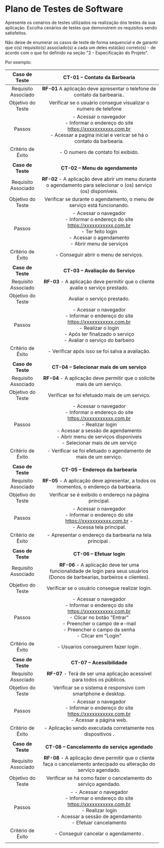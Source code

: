 # Plano de Testes de Software


Apresente os cenários de testes utilizados na realização dos testes da sua aplicação. Escolha cenários de testes que demonstrem os requisitos sendo satisfeitos.

Não deixe de enumerar os casos de teste de forma sequencial e de garantir que o(s) requisito(s) associado(s) a cada um deles está(ão) correto(s) - de acordo com o que foi definido na seção "2 - Especificação do Projeto". 

Por exemplo:
 
| **Caso de Teste** 	| **CT-01 – Contato da Barbearia** 	|
|:---:	|:---:	|
|	Requisito Associado 	|**RF-01** A aplicação deve apresentar o telefone de contato da barbearia.. |
| Objetivo do Teste 	| Verificar se o usuário consegue visualizar o numero de telefone |
| Passos 	| - Acessar o navegador <br> - Informar o endereço do site  https://xxxxxxxxxxx.com.br  <br> - Acessar a pagina inicial e vericar se há o contato da barbearia.  |
|Critério de Êxito | - O numero de contato foi exibido. |
|  	|  	|
| **Caso de Teste** 	| **CT-02 – Menu de agendamento**	|
|Requisito Associado | **RF-02**	- A aplicação deve abrir um menu durante o agendamento para selecionar o (os) serviço (os) disponíveis. |
| Objetivo do Teste 	| Verificar se durante o agendamento, o menu de serviço está funcionando. |
| Passos 	| - Acessar o navegador <br> - Informar o endereço do site  https://xxxxxxxxxxx.com.br <br> - Ter feito login <br> - Acessar o agendamento <br> - Abrir menu de serviços <br>  |
|Critério de Êxito | - Conseguir abrir o menu de serviços. |
|  	|  	|
| **Caso de Teste** 	| **CT-03 – Avaliação do Serviço**	|
|Requisito Associado | **RF-03**	- A aplicação deve permitir que o cliente avalie o serviço prestado. |
| Objetivo do Teste 	| Avaliar o serviço prestado. |
| Passos 	| - Acessar o navegador <br> - Informar o endereço do site  https://xxxxxxxxxxx.com.br  <br> - Realizar o login <br> - Após ter finalizado o serviço <br> - Avaliar o serviço do barbeiro|
|Critério de Êxito | - Verificar após isso se foi salva a avaliação. |
|  	|  	|
| **Caso de Teste** 	| **CT-04 – Selecionar mais de um serviço**	|
|Requisito Associado | **RF-04**	- A aplicação deve permitir que o solicite mais de um serviço. |
| Objetivo do Teste 	| Verificar se foi efetuado mais de um serviço. |
| Passos 	| - Acessar o navegador <br> - Informar o endereço do site  https://xxxxxxxxxxx.com.br <br> - Realizar login <br> - Acessar a sessão de agendamento <br> - Abrir menu de serviços disponiveis <br> - Selecionar mais de um serviço |
|Critério de Êxito | - Verificar se foi efetuado o agendamento de mais de um serviço. |
|  	|  	|
| **Caso de Teste** 	| **CT-05 – Endereço da barbearia**	|
|Requisito Associado | **RF-05**	- A aplicação deve apresentar, a todos os momentos, o endereço da barbearia. |
| Objetivo do Teste 	| Verificar se é exibido o endereço na página principal. |
| Passos 	| - Acessar o navegador <br> - Informar o endereço do site  https://xxxxxxxxxxx.com.br - <br> - Acessa tela principal. |
|Critério de Êxito | - Apresentar o endereço da barbearia na tela principal . |
|  	|  	|
| **Caso de Teste** 	| **CT-06 – Efetuar login**	|
|Requisito Associado | **RF-06**	- A aplicação deve ter uma funcionalidade de login para seus usuários (Donos de barbearias, barbeiros e clientes). |
| Objetivo do Teste 	| Verificar se o usuário consegue realizar login. |
| Passos 	| - Acessar o navegador <br> - Informar o endereço do site https://xxxxxxxxxxx.com.br<br> - Clicar no botão "Entrar" <br> - Preencher o campo de e-mail <br> - Preencher o campo da senha <br> - Clicar em "Login" |
|Critério de Êxito | - Usuarios conseguirem fazer login . |
|  	|  	|
| **Caso de Teste** 	| **CT-07 – Acessibilidade**	|
|Requisito Associado | **RF-07**	- Terá de ser uma aplicação acessível para todos os públicos. |
| Objetivo do Teste 	| Verificar se o sistema é responsivo com smartphone e desktop. |
| Passos 	| - Acessar o navegador <br> - Informar o endereço do site https://xxxxxxxxxxx.com.br <br> - Acessar a página web.
|Critério de Êxito | - Aplicação sendo executada corretamente nos dispositivos . |
|  	|  	|
| **Caso de Teste** 	| **CT-08 – Cancelamento do serviço agendado**	|
|Requisito Associado | **RF-08**	- A aplicação deve permitir que o cliente faça o cancelamento antecipado ou alteração do serviço agendado. |
| Objetivo do Teste 	|Verificar se há como fazer o cancelamento do serviço agendado. |
| Passos 	| - - Acessar o navegador <br> - Informar o endereço do site  https://xxxxxxxxxxx.com.br <br> - Realizar login <br> - Acessar a sessão de agendamento <br> - Efetuar cancelamento |
|Critério de Êxito | - Conseguir cancelar o agendamento . |
|  	|  	|

 

